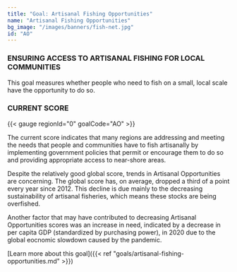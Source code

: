 ```yaml
---
title: "Goal: Artisanal Fishing Opportunities"
name: "Artisanal Fishing Opportunities"
bg_image: "/images/banners/fish-net.jpg"
id: "AO"
---
```


### ENSURING ACCESS TO ARTISANAL FISHING FOR LOCAL COMMUNITIES

This goal measures whether people who need to fish on a small, local scale have the opportunity to do so.

### CURRENT SCORE

{{< gauge regionId="0" goalCode="AO" >}}

The current score indicates that many regions are addressing and meeting the needs that people and communities have to fish artisanally by implementing government policies that permit or encourage them to do so and providing appropriate access to near-shore areas.  

Despite the relatively good global score, trends in Artisanal Opportunities are concerning. The global score has, on average, dropped a third of a point every year since 2012. This decline is due mainly to the decreasing sustainability of artisanal fisheries, which means these stocks are being overfished. 

Another factor that may have contributed to decreasing Artisanal Opportunities scores was an increase in need, indicated by a decrease in per capita GDP (standardized by purchasing power), in 2020 due to the global eocnomic slowdown caused by the pandemic.

[Learn more about this goal]({{< ref "goals/artisanal-fishing-opportunities.md" >}})